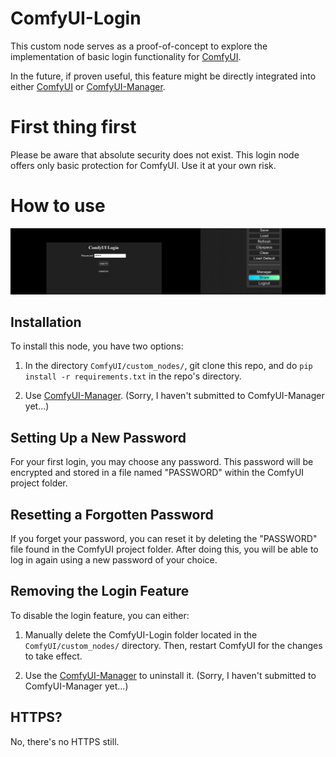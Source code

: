 # ComfyUI-Login
This custom node serves as a proof-of-concept to explore the implementation of basic login functionality for [ComfyUI](https://github.com/comfyanonymous/ComfyUI).

In the future, if proven useful, this feature might be directly integrated into either [ComfyUI](https://github.com/comfyanonymous/ComfyUI) or [ComfyUI-Manager](https://github.com/ltdrdata/ComfyUI-Manager).

# First thing first
Please be aware that absolute security does not exist. This login node offers only basic protection for ComfyUI. Use it at your own risk.

# How to use

![Screenshot](screenshot.png)

## Installation
To install this node, you have two options:

1. In the directory `ComfyUI/custom_nodes/`, git clone this repo, and do `pip install -r requirements.txt` in the repo's directory.

2. Use [ComfyUI-Manager](https://github.com/ltdrdata/ComfyUI-Manager). (Sorry, I haven't submitted to ComfyUI-Manager yet...)

## Setting Up a New Password
For your first login, you may choose any password. This password will be encrypted and stored in a file named "PASSWORD" within the ComfyUI project folder.

## Resetting a Forgotten Password
If you forget your password, you can reset it by deleting the "PASSWORD" file found in the ComfyUI project folder. After doing this, you will be able to log in again using a new password of your choice.

## Removing the Login Feature
To disable the login feature, you can either:

1. Manually delete the ComfyUI-Login folder located in the `ComfyUI/custom_nodes/` directory. Then, restart ComfyUI for the changes to take effect.

2. Use the [ComfyUI-Manager](https://github.com/ltdrdata/ComfyUI-Manager) to uninstall it. (Sorry, I haven't submitted to ComfyUI-Manager yet...)

## HTTPS?
No, there's no HTTPS still.